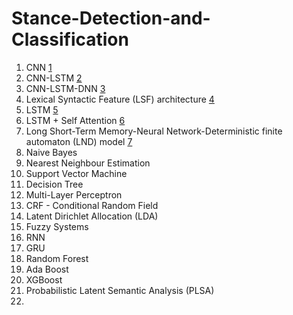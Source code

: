 # Stance-Detection-and-Classification

1. CNN [1](https://ieeexplore.ieee.org/document/8851136)
2. CNN-LSTM [2](https://ieeexplore.ieee.org/document/9178321)
3. CNN-LSTM-DNN [3](https://ieeexplore.ieee.org/document/9178321)
4. Lexical Syntactic Feature (LSF) architecture [4](https://www.computer.org/csdl/proceedings-article/passat-socialcom/2012/06406271/12OmNzcxZbe)
5. LSTM [5](https://www.mitpressjournals.org/doi/abs/10.1162/neco.1997.9.8.1735)
6. LSTM + Self Attention [6](https://arxiv.org/ftp/arxiv/papers/2006/2006.15585.pdf)
7. Long Short-Term Memory-Neural Network-Deterministic finite automaton (LND) model [7](https://ieeexplore.ieee.org/document/8757714)
8. Naive Bayes
9. Nearest Neighbour Estimation
10. Support Vector Machine
11. Decision Tree
12. Multi-Layer Perceptron
13. CRF - Conditional Random Field
14. Latent Dirichlet Allocation (LDA)
15. Fuzzy Systems
16. RNN
17. GRU
18. Random Forest
19. Ada Boost
20. XGBoost
21. Probabilistic Latent Semantic Analysis (PLSA)
22. 
